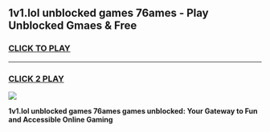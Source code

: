 
## 1v1.lol unblocked games 76ames - Play Unblocked Gmaes & Free
<h3>
<a href="https://news.freeplayer.one?title=1v1.lol_unblocked_games_76ames&ref=16F">CLICK TO PLAY</a></h3>
<hr>

<h3>
<a href="https://news.freeplayer.one?title=1v1.lol_unblocked_games_76ames&ref=16F">CLICK 2 PLAY</a>
  
</h3>

<a href="https://news.freeplayer.one?title=1v1.lol_unblocked_games_76ames&ref=16F/"><img src="https://clearcache.store/games.png"></a>


**1v1.lol unblocked games 76ames games unblocked: Your Gateway to Fun and Accessible Online Gaming**

